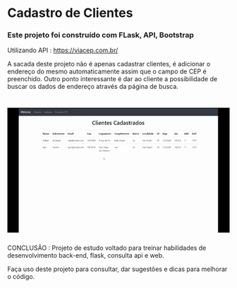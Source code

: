 # Cadastro de Clientes

### Este projeto foi construído com FLask, API, Bootstrap

Utilizando API : https://viacep.com.br/

A sacada deste projeto não é apenas cadastrar clientes, é adicionar o endereço do mesmo automaticamente
assim que o campo de CEP é preenchido. Outro ponto interessante é dar ao cliente a possibilidade de buscar os 
dados de endereço através da página de busca.

<h1 align="center">
  <img src="website/static/video/projeto1-cadastro-clientes-flask.gif" alt="">
</h1>

CONCLUSÃO :
Projeto de estudo voltado para treinar habilidades de desenvolvimento back-end, flask, consulta api e web.

Faça uso deste projeto para consultar, dar sugestões e dicas para melhorar o código.

